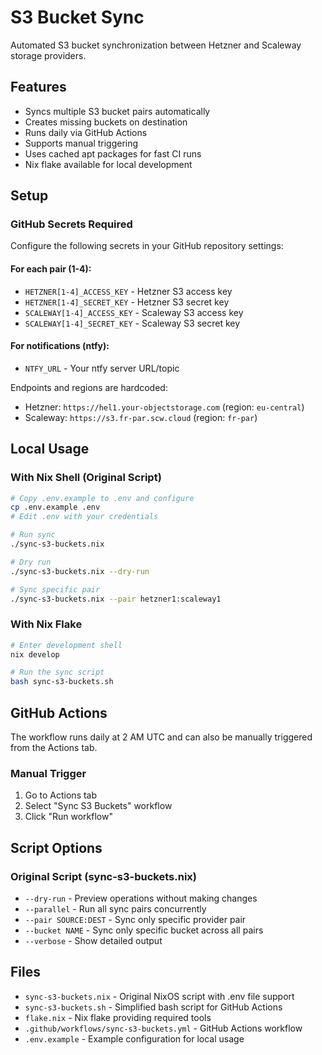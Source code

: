 # S3 Bucket Sync

Automated S3 bucket synchronization between Hetzner and Scaleway storage providers.

## Features

- Syncs multiple S3 bucket pairs automatically
- Creates missing buckets on destination
- Runs daily via GitHub Actions
- Supports manual triggering
- Uses cached apt packages for fast CI runs
- Nix flake available for local development

## Setup

### GitHub Secrets Required

Configure the following secrets in your GitHub repository settings:

#### For each pair (1-4):
- `HETZNER[1-4]_ACCESS_KEY` - Hetzner S3 access key
- `HETZNER[1-4]_SECRET_KEY` - Hetzner S3 secret key
- `SCALEWAY[1-4]_ACCESS_KEY` - Scaleway S3 access key
- `SCALEWAY[1-4]_SECRET_KEY` - Scaleway S3 secret key

#### For notifications (ntfy):
- `NTFY_URL` - Your ntfy server URL/topic

Endpoints and regions are hardcoded:
- Hetzner: `https://hel1.your-objectstorage.com` (region: `eu-central`)
- Scaleway: `https://s3.fr-par.scw.cloud` (region: `fr-par`)

## Local Usage

### With Nix Shell (Original Script)
```bash
# Copy .env.example to .env and configure
cp .env.example .env
# Edit .env with your credentials

# Run sync
./sync-s3-buckets.nix

# Dry run
./sync-s3-buckets.nix --dry-run

# Sync specific pair
./sync-s3-buckets.nix --pair hetzner1:scaleway1
```

### With Nix Flake
```bash
# Enter development shell
nix develop

# Run the sync script
bash sync-s3-buckets.sh
```

## GitHub Actions

The workflow runs daily at 2 AM UTC and can also be manually triggered from the Actions tab.

### Manual Trigger
1. Go to Actions tab
2. Select "Sync S3 Buckets" workflow
3. Click "Run workflow"

## Script Options

### Original Script (sync-s3-buckets.nix)
- `--dry-run` - Preview operations without making changes
- `--parallel` - Run all sync pairs concurrently
- `--pair SOURCE:DEST` - Sync only specific provider pair
- `--bucket NAME` - Sync only specific bucket across all pairs
- `--verbose` - Show detailed output

## Files

- `sync-s3-buckets.nix` - Original NixOS script with .env file support
- `sync-s3-buckets.sh` - Simplified bash script for GitHub Actions
- `flake.nix` - Nix flake providing required tools
- `.github/workflows/sync-s3-buckets.yml` - GitHub Actions workflow
- `.env.example` - Example configuration for local usage